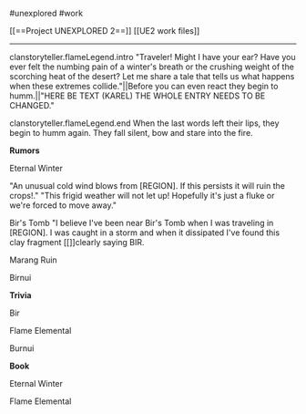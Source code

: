 #unexplored 
#work 

[[==Project UNEXPLORED 2==]]
[[UE2 work files]]

----

clanstoryteller.flameLegend.intro	"Traveler! Might I have your ear? Have you ever felt the numbing pain of a winter's breath or the crushing weight of the scorching heat of the desert? Let me share a tale that tells us what happens when these extremes collide."||Before you can even react they begin to humm.||"HERE BE TEXT (KAREL) THE WHOLE ENTRY NEEDS TO BE CHANGED."	

clanstoryteller.flameLegend.end	When the last words left their lips, they begin to humm again. They fall silent, bow and stare into the fire. 


**Rumors**

Eternal Winter

"An unusual cold wind blows from [REGION]. If this persists it will ruin the crops!."
"This frigid weather will not let up! Hopefully it's just a fluke or we're forced to move away."

Bir's Tomb
"I believe I've been near Bir's Tomb when I was traveling in [REGION].  I was caught in a storm and when it dissipated I've found this clay fragment [[]]clearly saying BIR. 

Marang Ruin

Birnui

**Trivia**

Bir

Flame Elemental

Burnui

**Book**

Eternal Winter

Flame Elemental